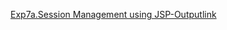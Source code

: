 [Exp7a.Session Management using JSP-Outputlink](https://github.com/Divyaprabhu784/Divya-4AL22CS040--Java/blob/main/Exp7a.Session%20Management%20using%20JSP/7a.png)
